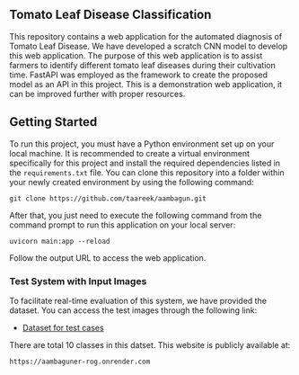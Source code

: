 ## Tomato Leaf Disease Classification 
This repository contains a web application for the automated diagnosis of Tomato Leaf Disease. We have developed a scratch CNN model to develop this web application. The purpose of this web application is to assist farmers to identify different tomato leaf diseases during their cultivation time. FastAPI was employed as the framework to create the proposed model as an API in this project. This is a demonstration web application, it can be improved further with proper resources. 

## Getting Started
To run this project, you must have a Python environment set up on your local machine. It is recommended to create a virtual environment specifically for this project and install the required dependencies listed in the `requirements.txt` file. You can clone this repository into a folder within your newly created environment by using the following command:  
```
git clone https://github.com/taareek/aambagun.git
```
After that, you just need to execute the following command from the command prompt to run this application on your local server:  
```
uvicorn main:app --reload
``` 
Follow the output URL to access the web application.

### Test System with Input Images
To facilitate real-time evaluation of this system, we have provided the dataset. You can access the test images through the following link:

* [Dataset for test cases](https://drive.google.com/drive/folders/1Lpup3ygMFoCxnS1vg2kn1Tfsh6xALxus?usp=sharing)

There are total 10 classes in this datset. This website is publicly available at:
```
https://aambaguner-rog.onrender.com
```
